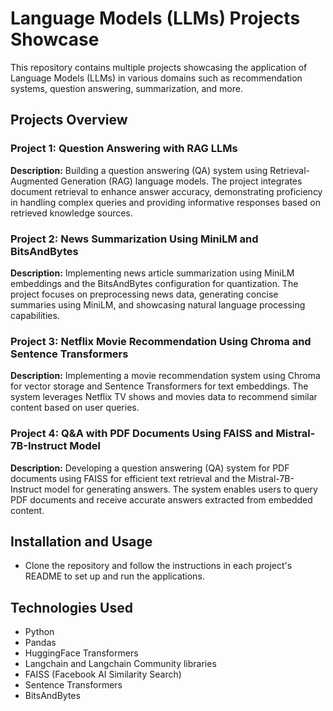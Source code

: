 # Language Models (LLMs) Projects Showcase

This repository contains multiple projects showcasing the application of Language Models (LLMs) in various domains such as recommendation systems, question answering, summarization, and more.

## Projects Overview

### Project 1: Question Answering with RAG LLMs

**Description:**
Building a question answering (QA) system using Retrieval-Augmented Generation (RAG) language models. The project integrates document retrieval to enhance answer accuracy, demonstrating proficiency in handling complex queries and providing informative responses based on retrieved knowledge sources.

### Project 2: News Summarization Using MiniLM and BitsAndBytes

**Description:**
Implementing news article summarization using MiniLM embeddings and the BitsAndBytes configuration for quantization. The project focuses on preprocessing news data, generating concise summaries using MiniLM, and showcasing natural language processing capabilities.

### Project 3: Netflix Movie Recommendation Using Chroma and Sentence Transformers

**Description:**
Implementing a movie recommendation system using Chroma for vector storage and Sentence Transformers for text embeddings. The system leverages Netflix TV shows and movies data to recommend similar content based on user queries.

### Project 4: Q&A with PDF Documents Using FAISS and Mistral-7B-Instruct Model

**Description:**
Developing a question answering (QA) system for PDF documents using FAISS for efficient text retrieval and the Mistral-7B-Instruct model for generating answers. The system enables users to query PDF documents and receive accurate answers extracted from embedded content.


## Installation and Usage


- Clone the repository and follow the instructions in each project's README to set up and run the applications.

## Technologies Used

- Python
- Pandas
- HuggingFace Transformers
- Langchain and Langchain Community libraries
- FAISS (Facebook AI Similarity Search)
- Sentence Transformers
- BitsAndBytes


